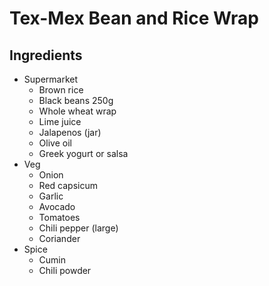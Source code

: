 # Tex-Mex Bean and Rice Wrap

## Ingredients

- Supermarket
  - Brown rice
  - Black beans 250g
  - Whole wheat wrap
  - Lime juice
  - Jalapenos (jar)
  - Olive oil
  - Greek yogurt or salsa
- Veg
  - Onion
  - Red capsicum
  - Garlic
  - Avocado
  - Tomatoes
  - Chili pepper (large)
  - Coriander
- Spice
  - Cumin
  - Chili powder
